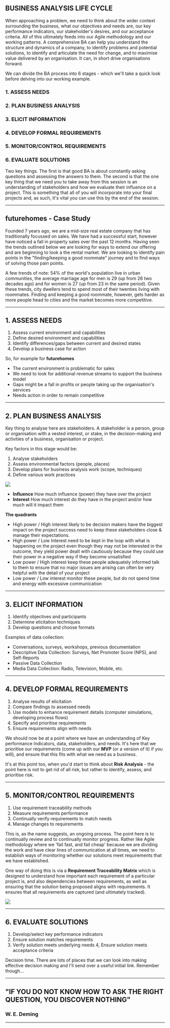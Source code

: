 ## BUSINESS ANALYSIS LIFE CYCLE

When approaching a problem, we need to think about the wider context surrounding the business, what our objectives and needs are, our key performance indicators, our stakeholder's desires, and our acceptance criteria. All of this ultimately feeds into our Agile methodology and our working patterns. A comprehensive BA can help you understand the structure and dynamics of a company, to identify problems and potential solutions, to identify and articulate the need for change, and to maximise value delivered by an organisation. It can, in short drive organisations forward.

We can divide the BA process into 6 stages - which we'll take a quick look before delving into our working example.

### 1. ASSESS NEEDS
### 2. PLAN BUSINESS ANALYSIS
### 3. ELICIT INFORMATION
### 4. DEVELOP FORMAL REQUIREMENTS
### 5. MONITOR/CONTROL REQUIREMENTS
### 6. EVALUATE SOLUTIONS

Two key things. 
The first is that good BA is about constantly asking questions and assessing the answers to them.
The second is that the one key thing that we need you to take away from this session is an understanding of stakeholders and how we evaluate their influence on a project. This is something that all of you will incorporate into your final projects and, as such, it's vital you can use this by the end of the session.

---

## futurehomes - Case Study

Founded 7 years ago, we are a mid-size real estate company that has traditionally focussed on sales. We have had a successful start, however have noticed a fall in property sales over the past 12 months. Having seen the trends outlined below we are looking for ways to extend our offering and are beginning to look a the rental market. We are looking to identify pain points in the "finding/keeping a good roommate" journey and to find ways of solving those pain points.

A few trends of note: 54% of the world's population live in urban communities, the average marriage age for men is 29 (up from 26 two decades ago) and for women is 27 (up from 23 in the same period). Given these trends, city dwellers tend to spend most of their twenties living with roommates. Finding and keeping a good roommate, however, gets harder as more people head to cities and the market becomes more competitive.

---

## 1. ASSESS NEEDS

1. Assess current environment and capabilities
2. Define desired environment and capabilities
3. Identify differences/gaps between current and desired states
4. Develop a business case for action

So, for example for **futurehomes**
- The current environment is problematic for sales 
- We need to look for additional revenue streams to support the business model
- Gaps might be a fall in profits or people taking up the organisation's services
- Needs action in order to remain competitive

---

## 2. PLAN BUSINESS ANALYSIS
 
Key thing to analyse here are stakeholders.
A stakeholder is a person, group or organisation with a vested interest, or stake, in the decision-making and activities of a business, organisation or project. 

Key factors in this stage would be:
1. Analyse stakeholders
2. Assess environmental factors (people, places)
3. Develop plans for business analysis work (scope, techniques)
4. Define various work practices

<img class="r-stretch" src="https://user-images.githubusercontent.com/63468223/224837332-83a719c5-3b6c-483a-8e4d-519a0d37626c.jpg">

- **Influence**
How much influence (power) they have over the project
- **Interest**
How much interest do they have in the project and/or how much will it impact them

**The quadrants**
- High power / High interest
        likely to be decision makers
        have the biggest impact on the project success
        need to keep these stakeholders close & manage their expectations.
- High power / Low Interest
        need to be kept in the loop with what is happening on the project
        even though they may not be interested in the outcome, they yield power
        dealt with cautiously because they could use their power in a negative way if they become unsatisfied
- Low power / High interest
        keep these people adequately informed
        talk to them to ensure that no major issues are arising
        can often be very helpful with the detail of your project 
- Low power / Low interest
        monitor these people, but do not spend time and energy with excessive communication

---

## 3. ELICIT INFORMATION

1. Identify objectives and participants
2. Determine elicitation techniques
3. Develop questions and choose formats

Examples of data collection:
- Conversations, surveys, workshops, previous documentation
- Descriptive Data Collection: Surveys, Net Promoter Score (NPS), and Self-Reports
- Passive Data Collection
- Media Data Collection: Radio, Television, Mobile, etc.

---

## 4. DEVELOP FORMAL REQUIREMENTS

1. Analyse results of elicitation
2. Compare findings to assessed needs
3. Use models to enhance requirement details (computer simulations, developing process flows)
4. Specify and prioritise requirements
5. Ensure requirements align with needs

We should now be at a point where we have an understanding of Key performance Indicators, data, stakeholders, and needs. It's here that we prioritise our requirements (come up with our **MVP** (or a version of it) if you will), and ensure that this fits with what we need as a business.

It's at this point too, when you'd start to think about **Risk Analysis** - the point here is not to get rid of all risk, but rather to identify, assess, and prioritise risk.

---

## 5. MONITOR/CONTROL REQUIREMENTS

1. Use requirement traceability methods
2. Measure requirements performance
3. Continually verify requirements to match needs
4. Manage changes to requirements

This is, as the name suggests, an ongoing process. The point here is to continually review and to continually monitor progress. Rather like Agile methodology where we 'fail fast, and fail cheap' because we are dividing the work and have clear lines of communication at all times, we need to establish ways of monitoring whether our solutions meet requirements that we have established.

One way of doing this is via a **Requirement Traceability Matrix** which is designed to understand how important each requirement of a particular project is, and also dependencies between requirements, as well as ensuring that the solution being proposed aligns with requirements. It ensures that all requirements are captured (and ultimately tracked).

<img class="r-stretch" src="https://user-images.githubusercontent.com/63468223/224845128-d7e7cd71-8c6c-4699-b432-5bfe3b7c35fb.jpg">

---

## 6. EVALUATE SOLUTIONS

1. Develop/select key performance indicators
2. Ensure solution matches requirements
3. Verify solution meets underlying needs
4, Ensure solution meets acceptance criteria

Decision time. There are lots of places that we can look into making effective decision making and I'll send over a useful initial link. Remember though...

---

## "IF YOU DO NOT KNOW HOW TO ASK THE RIGHT QUESTION, YOU DISCOVER NOTHING"
### W. E. Deming

---
